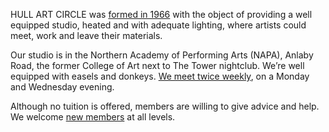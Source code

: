 HULL ART CIRCLE was [formed in 1966](/history/ 'Origins of the Hull Art Circle') with the object of providing a well equipped studio, heated and with adequate lighting, where artists could meet, work and leave their materials.

Our studio is in the Northern Academy of Performing Arts (NAPA), Anlaby Road, the former College of Art next to The Tower nightclub. We’re well equipped with easels and donkeys. [We meet twice weekly](/meetings/ 'Twice weekly meetings'), on a Monday and Wednesday evening.

Although no tuition is offered, members are willing to give advice and help. We welcome [new members](/join/ 'Join Hull Art Circle') at all levels.